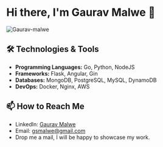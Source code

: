 # Hi there, I'm Gaurav Malwe 👋
<p align="left"> <img src="https://komarev.com/ghpvc/?username=Gaurav-malwe" alt="Gaurav-malwe" /> </p>

## 🛠️ Technologies & Tools
- **Programming Languages:** Go, Python, NodeJS
- **Frameworks:** Flask, Angular, Gin
- **Databases:** MongoDB, PostgreSQL, MySQL, DynamoDB
- **DevOps:** Docker, Nginx, AWS

## 📫 How to Reach Me
- LinkedIn: [Gaurav Malwe](https://www.linkedin.com/in/gaurav-malwe/)  
- Email: gsmalwe@gmail.com
- Drop me a mail, I will be happy to showcase my work.
